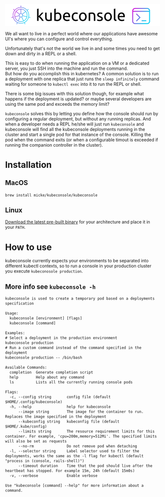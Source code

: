 ![Logo](https://raw.githubusercontent.com/micke/kubeconsole/master/assets/logosmall.png)

We all want to live in a perfect world where our applications have awesome UI's
where you can configure and control everything.

Unfortunately that's not the world we live in and some times you need to get
down and dirty in a REPL or a shell.

This is easy to do when running the application on a VM or a dedicated server,
you just SSH into the machine and run the command.  
But how do you accomplish this in kubernetes? A common solution is to run a
deployment with one replica that just runs the `sleep infinitely` command
waiting for someone to `kubectl exec` into it to run the REPL or shell.

There is some big issues with this solution though, for example what happens if
the deployment is updated? or maybe several developers are using the same pod
and exceeds the memory limit?

`kubeconsole` solves this by letting you define how the console should run by
configuring a regular deployment, but without any running replicas.
And when a developer needs a REPL he/she will just run `kubeconsole` and
kubeconsole will find all the kubeconsole deployments running in the cluster and
start a single pod for that instance of the console. Killing the pod when the
command exits (or when a configurable timout is exceeded if running the
companion controller in the cluster).

# Installation

## MacOS

`brew install micke/kubeconsole/kubeconsole`

## Linux

[Download the latest pre-built binary](https://github.com/micke/kubeconsole/releases) for your architecture and place it in your `PATH`.


# How to use

kubeconsole currently expects your environments to be separated into different
kubectl contexts, so to run a console in your production cluster you execute `kubeconosole production`.

## More info see `kubeconsole -h`

```
kubeconsole is used to create a temporary pod based on a deployments specification

Usage:
  kubeconsole [environment] [flags]
  kubeconsole [command]

Examples:
# Select a deployment in the production environment
kubeconsole production
# Run a custom command instead of the command specified in the deployment
kubeconsole production -- /bin/bash

Available Commands:
  completion  Generate completion script
  help        Help about any command
  ls          Lists all the currently running console pods

Flags:
  -c, --config string       config file (default $HOME/.config/kubeconsole)
  -h, --help                help for kubeconsole
      --image string        The image for the container to run. Replaces the image specified in the deployment
      --kubeconfig string   kubeconfig file (default $HOME/.kube/config)
      --limits string       The resource requirement limits for this container. For example, 'cpu=200m,memory=512Mi'. The specified limits will also be set as requests
      --no-rm               Do not remove pod when detaching
  -l, --selector string     Label selector used to filter the deployments, works the same as the -l flag for kubectl (default "process in (console, rails-shell)")
      --timeout duration    Time that the pod should live after the heartbeat has stopped. For example 15m, 24h (default 15m0s)
  -v, --verbose             Enable verbose

Use "kubeconsole [command] --help" for more information about a command.
```
